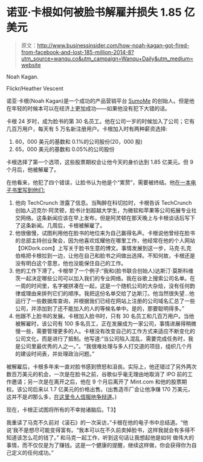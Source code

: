 # 诺亚·卡根如何被脸书解雇并损失 1.85 亿美元

> 原文：<http://www.businessinsider.com/how-noah-kagan-got-fired-from-facebook-and-lost-185-million-2014-8?utm_source=wanqu.co&utm_campaign=Wanqu+Daily&utm_medium=website>

 Noah Kagan.

Flickr/Heather Vescent

诺亚·卡根(Noah Kagan)是一个成功的产品营销平台 [SumoMe](http://www.sumome.com) 的创始人。但是他在年轻的时候本可以在经济上更加成功——如果他没有犯下大错的话。

卡根 24 岁时，成为脸书的第 30 名员工。他在公司一岁的时候加入了公司；它有几百万用户，每天有 5 万名新注册用户。卡根加入时有两种薪资选择:

1.  60，000 美元的基数和 0.1%的公司股份(20，000 股)
2.  65，000 美元的基数和 0.05%的公司股份

卡根选择了第一个选项，这些股票期权会让他今天的身价达到 1.85 亿美元。但 9 个月后，他被解雇了。

在他看来，他犯了四个错误，让脸书认为他是个“累赘”，需要被终结。他[在一本电子书里写到他们:](https://www.dropbox.com/s/xxvha9vvbhxlc27/HIL170%20-%20Latest.docx)

1.  他向 TechCrunch 泄露了信息。当陶醉在科切拉时，卡根告诉 TechCrunch 创始人迈克尔·阿灵顿，脸书计划超越大学生，为微软和苹果等公司拓展专业社交网络。这条新闻应该在早上发布，但是阿灵顿在那天晚上与卡根谈话后写下了这条新闻。几周后，卡根被解雇了。
2.  他很傲慢，试图利用他在脸书的地位来为自己赢得名声。卡根说他曾经在脸书的总部主持创业聚会，因为他喜欢炫耀他在哪里工作，他经常在他的个人网站【OKDork.com】上写关于脸书生意的博文。事情发展到这一步，马克·扎克伯格把卡根拉到一边，让他在自己和脸书之间做出选择。不知何故，卡根还是没有明白这个意思，他也没能保住自己的工作。
3.  他的工作下滑了。卡根举了一个例子:“我和(脸书联合创始人)达斯汀·莫斯科维茨一起决定哪些公司可以加入我们的专业网络。我在谷歌上搜索公司名单。在一周的时间里，名字被拼凑在一起，这是一个随机公司的大杂烩，没有任何韵律或理由来排列它们的顺序。我把这份名单交给了达斯汀。他当然很失望...他运行了一些数据库查询，并根据我们已经在网站上注册的公司域名汇总了一些公司，并添加到了还不能加入的人的等候名单中。是的，那要聪明得多。”
4.  他跟不上脸书的发展。卡根加入脸书时，只有 30 名员工和几百万用户。当他被解雇时，该公司有 100 多名员工，正在发展成为一家公司，事情进展得稍微慢一些，需要管理更多的人。卡根没有改变自己的工作方式来适应不断变化的公司文化，而是进行了抵制。他写道:“当公司陷入混乱、需要完成任务时，我是公司里最优秀的人之一。”。“我很难处理与多人打交道的项目，组织几个月的建设时间表，并处理政治问题。”

被解雇后，卡根多年来一直对脸书感到愤怒和沮丧。实际上，他还错过了另外两次数百万美元的机会，一次是在脸书之前，谷歌似乎毫无理由地取消了 IPO 前的工作邀请；另一次是在离开之后，他在 9 个月后离开了 Mint.com 和他的股票期权。该公司后来以 1.7 亿美元的价格出售。(出售造币厂会让他净赚 170 万美元，这并不是*的*那么多，[在这里令人信服地争辩道](http://okdork.com/2013/06/25/why-i-quit-mint-com-and-lost-out-on-1-7-million/)。)

现在，卡根正试图将所有的不幸抛诸脑后。T3】

我重读了马克不久前对《滚石》的一次采访，”卡根在他的电子书中总结道。“他说’我不是想尽可能变得富有。“我本可以在不久前卖掉脸书，这样我就会有多得不知道该怎么花的钱了。” 和马克一起工作，听到这句话让我想起他是如何 做伟大的事情，而不仅仅是为了赚钱。这是一个健康的提醒，继续这样做，你会获得你为自己定义的任何成功。”